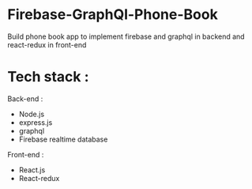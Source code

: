 # Firebase-GraphQl-Phone-Book
Build phone book app to implement firebase and graphql in backend and react-redux in front-end

# Tech stack :
Back-end :
- Node.js
- express.js
- graphql
- Firebase realtime database

Front-end :
- React.js
- React-redux

